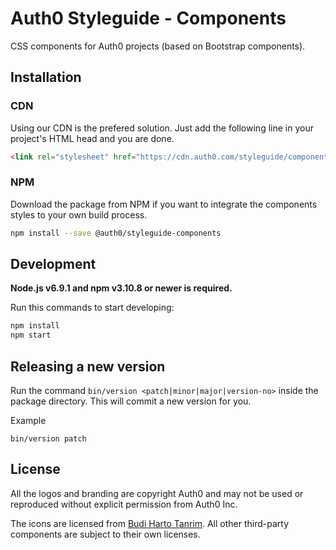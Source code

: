 # Auth0 Styleguide - Components

CSS components for Auth0 projects (based on Bootstrap components).

## Installation

### CDN

Using our CDN is the prefered solution. Just add the following line in your project's HTML head and you are done.

```html
<link rel="stylesheet" href="https://cdn.auth0.com/styleguide/components/2.0.0/components.min.css" />
```

### NPM

Download the package from NPM if you want to integrate the components styles to your own build process.

```bash
npm install --save @auth0/styleguide-components
```

## Development

**Node.js v6.9.1 and npm v3.10.8 or newer is required.**

Run this commands to start developing:

```bash
npm install
npm start
```

## Releasing a new version

Run the command `bin/version <patch|minor|major|version-no>` inside the package directory. This will commit a new version for you.

Example
```
bin/version patch
```

## License

All the logos and branding are copyright Auth0 and may not be used or reproduced without explicit permission from Auth0 Inc.

The icons are licensed from [Budi Harto Tanrim](http://budicon.buditanrim.co/). All other third-party components are subject to their own licenses.
